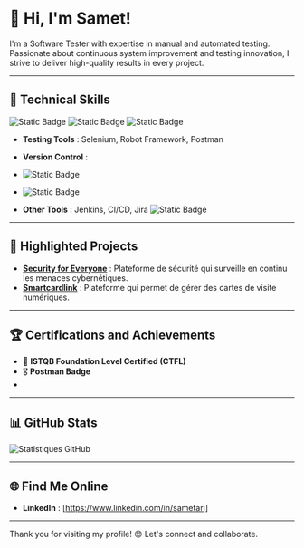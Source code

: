 
# 👋 Hi, I'm Samet!
I'm a Software Tester with expertise in manual and automated testing.
Passionate about continuous system improvement and testing innovation, I strive to deliver high-quality results in every project.


---

## 🚀 Technical Skills
![Static Badge](https://img.shields.io/badge/code-Java-red?style=plastic)
![Static Badge](https://img.shields.io/badge/code-Python-blue?style=plastic&logo=Python&logoColor=yellow)
![Static Badge](https://img.shields.io/badge/code-MySQL-orange?style=plastic&logo=MySQL&logoColor=blue)



- **Testing Tools** : Selenium, Robot Framework, Postman  
- **Version Control** :
- ![Static Badge](https://img.shields.io/badge/code-Git-blue?style=plastic&logo=Git&logoColor=orange)
- ![Static Badge](https://img.shields.io/badge/tools-Gitlab-blue?style=plastic&logo=Gitlab&logoColor=blue)


- **Other Tools** : Jenkins, CI/CD, Jira
![Static Badge](https://img.shields.io/badge/tools-Jira-blue?style=plastic&logo=Jira&logoColor=blue)



---

## 🌟 Highlighted Projects
- **[Security for Everyone](#)** : Plateforme de sécurité qui surveille en continu les menaces cybernétiques.
- **[Smartcardlink](#)** : Plateforme qui permet de gérer des cartes de visite numériques.


---

## 🏆 Certifications and Achievements
- 🥇 **ISTQB Foundation Level Certified (CTFL)**  
- 🎖️ **Postman Badge**  
- 

---

## 📊 GitHub Stats
![Statistiques GitHub](https://github-readme-stats.vercel.app/api?username=SametAri&show_icons=true&theme=radical)

---

## 🌐 Find Me Online
- **LinkedIn** : [https://www.linkedin.com/in/sametarı]


---

Thank you for visiting my profile! 😊 Let's connect and collaborate.


